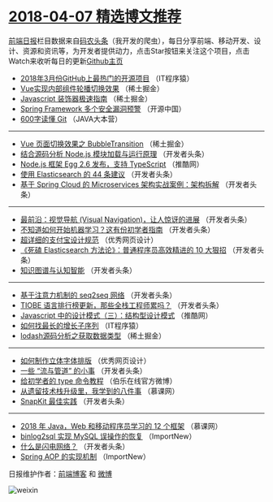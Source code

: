 # [2018-04-07 精选博文推荐](http://hao.caibaojian.com/date/2018/04/07)

[前端日报](http://caibaojian.com/c/news)栏目数据来自[码农头条](http://hao.caibaojian.com/)（我开发的爬虫），每日分享前端、移动开发、设计、资源和资讯等，为开发者提供动力，点击Star按钮来关注这个项目，点击Watch来收听每日的更新[Github主页](https://github.com/kujian/frontendDaily)
* [2018年3月份GitHub上最热门的开源项目](http://hao.caibaojian.com/69897.html) （IT程序猿）
* [Vue实现内部组件轮播切换效果](http://hao.caibaojian.com/69835.html) （稀土掘金）
* [Javascript 装饰器极速指南](http://hao.caibaojian.com/69859.html) （稀土掘金）
* [Spring Framework 多个安全漏洞预警](http://hao.caibaojian.com/69899.html) （开源中国）
* [600字读懂 Git](http://hao.caibaojian.com/69896.html) （JAVA大本营）

***
* [Vue 页面切换效果之 BubbleTransition](http://hao.caibaojian.com/69858.html) （稀土掘金）
* [结合源码分析 Node.js 模块加载与运行原理](http://hao.caibaojian.com/69817.html) （开发者头条）
* [Node.js 框架 Egg 2.6 发布，支持 TypeScript](http://hao.caibaojian.com/69838.html) （推酷网）
* [使用 Elasticsearch 的 44 条建议](http://hao.caibaojian.com/69811.html) （开发者头条）
* [基于 Spring Cloud 的 Microservices 架构实战案例：架构拆解](http://hao.caibaojian.com/69813.html) （开发者头条）

***
* [最前沿：视觉导航 (Visual Navigation)，让人惊讶的进展](http://hao.caibaojian.com/69821.html) （开发者头条）
* [不知道如何开始机器学习？这有份初学者指南](http://hao.caibaojian.com/69814.html) （开发者头条）
* [超详细的支付宝设计规范](http://hao.caibaojian.com/69900.html) （优秀网页设计）
* [《死磕 Elasticsearch 方法论》：普通程序员高效精进的 10 大狠招](http://hao.caibaojian.com/69815.html) （开发者头条）
* [知识图谱与认知智能](http://hao.caibaojian.com/69819.html) （开发者头条）

***
* [基于注意力机制的 seq2seq 网络](http://hao.caibaojian.com/69822.html) （开发者头条）
* [TIOBE 语言排行榜更新，那些全栈工程师累吗？](http://hao.caibaojian.com/69812.html) （开发者头条）
* [Javascript 中的设计模式（三）：结构型设计模式](http://hao.caibaojian.com/69837.html) （推酷网）
* [如何找最长的增长子序列](http://hao.caibaojian.com/69898.html) （IT程序猿）
* [lodash源码分析之获取数据类型](http://hao.caibaojian.com/69860.html) （稀土掘金）

***
* [如何制作立体字体排版](http://hao.caibaojian.com/69901.html) （优秀网页设计）
* [一些 “流与管道” 的小事](http://hao.caibaojian.com/69816.html) （开发者头条）
* [给初学者的 type 命令教程](http://hao.caibaojian.com/69902.html) （伯乐在线官方微博）
* [从遗留技术栈升级里，我学到的八件事](http://hao.caibaojian.com/69892.html) （慕课网）
* [SnapKit 最佳实践](http://hao.caibaojian.com/69818.html) （开发者头条）

***
* [2018 年 Java，Web 和移动程序员学习的 12 个框架](http://hao.caibaojian.com/69893.html) （慕课网）
* [binlog2sql 实现 MySQL 误操作的恢复](http://hao.caibaojian.com/69894.html) （ImportNew）
* [什么是闪电网络？](http://hao.caibaojian.com/69820.html) （开发者头条）
* [Spring AOP 的实现机制](http://hao.caibaojian.com/69895.html) （ImportNew）

日报维护作者：[前端博客](http://caibaojian.com/) 和 [微博](http://caibaojian.com/go/weibo)

![weixin](https://user-images.githubusercontent.com/3055447/38468989-651132ac-3b80-11e8-8e6b-15122322a9d7.png)